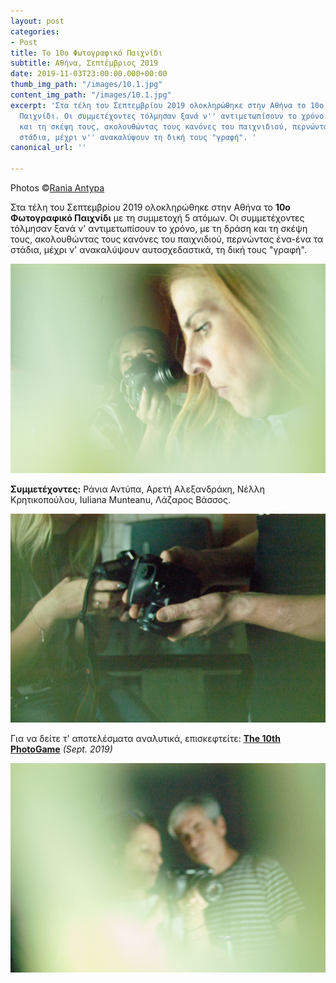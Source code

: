 ```yaml
---
layout: post
categories:
- Post
title: Το 10ο Φωτογραφικό Παιχνίδι
subtitle: Αθήνα, Σεπτέμβριος 2019
date: 2019-11-03T23:00:00.000+00:00
thumb_img_path: "/images/10.1.jpg"
content_img_path: "/images/10.1.jpg"
excerpt: 'Στα τέλη του Σεπτεμβρίου 2019 ολοκληρώθηκε στην Αθήνα το 10ο Φωτογραφικό
  Παιχνίδι. Οι συμμετέχοντες τόλμησαν ξανά ν'' αντιμετωπίσουν το χρόνο, με τη δράση
  και τη σκέψη τους, ακολουθώντας τους κανόνες του παιχνιδιού, περνώντας ένα-ένα τα
  στάδια, μέχρι ν'' ανακαλύψουν τη δική τους "γραφή". '
canonical_url: ''

---
```

Photos ©<a href="https://www.facebook.com/rania.antypa.90" target="blank">Rania Antypa</a>

Στα τέλη του Σεπτεμβρίου 2019 ολοκληρώθηκε στην Αθήνα το **10ο Φωτογραφικό Παιχνίδι** με τη συμμετοχή 5 ατόμων. Οι συμμετέχοντες τόλμησαν ξανά ν' αντιμετωπίσουν το χρόνο, με τη δράση και τη σκέψη τους, ακολουθώντας τους κανόνες του παιχνιδιού, περνώντας ένα-ένα τα στάδια, μέχρι ν' ανακαλύψουν αυτοσχεδαστικά, τη δική τους "γραφή".

![](/images/10.2.jpg)

**Συμμετέχοντες:** Ράνια Αντύπα, Αρετή Αλεξανδράκη, Νέλλη Κρητικοπούλου, Iuliana Munteanu, Λάζαρος Βάσσος.

![](/images/10.4.jpg)

Για να δείτε τ' αποτελέσματα αναλυτικά, επισκεφτείτε: 
<a href="https://photogames.tk/tag/games/" target="blank">**The 10th PhotoGame**</a> _(Sept. 2019)_

![](/images/10.3-1.jpg)
